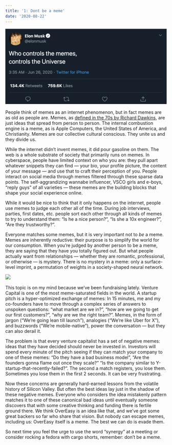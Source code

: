 ```yaml
---
title: '1: Dont be a meme'
date: '2020-08-22'
---
```


![](./Elon_Musk.png)

People think of memes as an internet phenomenon, but in fact memes are as old as people are. Memes, as [defined in the 70s by Richard Dawkins](https://en.wikipedia.org/wiki/Meme#Dawkins), are just ideas that spread from person to person. The internal combustion engine is a meme, as is Apple Computers, the United States of America, and Christianity. Memes are our collective cultural conscious. They unite us and they divide us.

While the internet didn’t invent memes, it did pour gasoline on them. The web is a whole substrate of society that primarily runs on memes. In cyberspace, people have limited context on who you are: they pull apart whatever snippets they can find — your bio, your profile picture, the content of your message — and use that to craft their perception of you. People interact on social media through memes filtered through these sparse data points. The self-aggrandizing wannabe influencer, VSCO girls and e-boys, “reply guys” of all varieties — these memes are the building blocks that shape your social experience online.

While it would be nice to think that it only happens on the internet, people use memes to judge each other all of the time. During job interviews, parties, first dates, etc. people sort each other through all kinds of memes to try to understand them: “Is he a nice person?”, “Is she a 10x engineer?”, “Are they trustworthy?”.

Everyone matches some memes, but it is very important not to _be_ a meme. Memes are inherently reductive: their purpose is to simplify the world for our consumption. When you’re judged by another person to be a meme, they are saying that they have you totally figured out. But what people actually want from relationships — whether they are romantic, professional, or otherwise — is mystery. There is no mystery in a meme: only a surface-level imprint, a permutation of weights in a society-shaped neural network.

![](./Dwight_meme.png)

This topic is on my mind because we’ve been fundraising lately. Venture Capital is one of the most meme-saturated fields in the world. A startup pitch is a hyper-optimized exchange of memes: In 15 minutes, me and my co-founders have to move through a complex series of answers to unspoken questions: “what market are we in?”, “how are we going to get our first customers?”, “why are we the right team?”. Memes, in the form of jargon (“We’re going lean till launch”), analogies (“We’re like Uber for X”), and buzzwords (“We’re mobile-native”), power the conversation — but they can also derail it.

The problem is that every venture capitalist has a set of negative memes: ideas that they have decided should never be invested in. Investors will spend every minute of the pitch seeing if they can match your company to one of these memes: “Do they have a bad business model”, “Are the founders gonna flame out once they scale?” “Is the company similar to Y-startup-that-recently-failed?”. The second a match registers, you lose them. Sometimes you lose them in the first 2 seconds. It can be very frustrating.

Now these concerns are generally hard-earned lessons from the volatile history of Silicon Valley. But often the best ideas lay just in the shadow of these negative memes. Everyone who considers the idea mistakenly pattern matches it to one of these canonical bad ideas until eventually someone discovers that with some creative thinking and funding there is fertile ground there. We think OverEasy is an idea like that, and we’ve got some great backers so far who share that vision. But nobody can escape memes, including us: OverEasy itself is a meme. The best we can do is evade them.

So next time you feel the urge to use the word “synergy” at a meeting or consider rocking a fedora with cargo shorts, remember: don’t be a meme.
